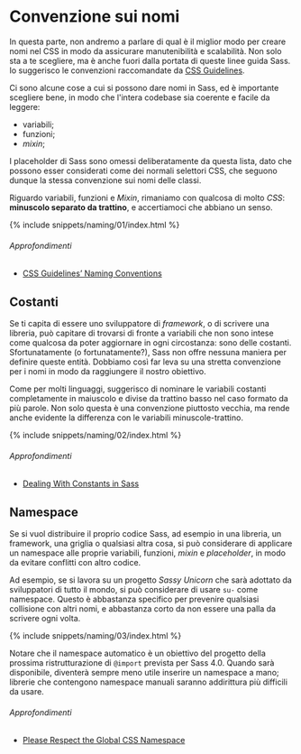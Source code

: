 
# Convenzione sui nomi

In questa parte, non andremo a parlare di qual è il miglior modo per creare nomi nel CSS in modo da assicurare manutenibilità e scalabilità. Non solo sta a te scegliere, ma è anche fuori dalla portata di queste linee guida Sass. Io suggerisco le convenzioni raccomandate da [CSS Guidelines](http://cssguidelin.es/#naming-conventions).

Ci sono alcune cose a cui si possono dare nomi in Sass, ed è importante scegliere bene, in modo che l'intera codebase sia coerente e facile da leggere:

* variabili;
* funzioni;
* _mixin_;

I placeholder di Sass sono omessi deliberatamente da questa lista, dato che possono esser considerati come dei normali selettori CSS, che seguono dunque la stessa convenzione sui nomi delle classi.

Riguardo variabili, funzioni e _Mixin_, rimaniamo con qualcosa di molto *CSS*: **minuscolo separato da trattino**, e accertiamoci che abbiano un senso.

{% include snippets/naming/01/index.html %}

###### Approfondimenti

* [CSS Guidelines’ Naming Conventions](http://cssguidelin.es/#naming-conventions)

## Costanti

Se ti capita di essere uno sviluppatore di _framework_, o di scrivere una libreria, può capitare di trovarsi di fronte a variabili che non sono intese come qualcosa da poter aggiornare in ogni circostanza: sono delle costanti. Sfortunatamente (o fortunatamente?), Sass non offre nessuna maniera per definire queste entità. Dobbiamo così far leva su una stretta convenzione per i nomi in modo da raggiungere il nostro obiettivo.

Come per molti linguaggi, suggerisco di nominare le variabili costanti completamente in maiuscolo e divise da trattino basso nel caso formato da più parole. Non solo questa è una convenzione piuttosto vecchia, ma rende anche evidente la differenza con le variabili minuscole-trattino.

{% include snippets/naming/02/index.html %}

###### Approfondimenti

* [Dealing With Constants in Sass](http://www.sitepoint.com/dealing-constants-sass/)

## Namespace

Se si vuol distribuire il proprio codice Sass, ad esempio in una libreria, un framework, una griglia o qualsiasi altra cosa, si può considerare di applicare un namespace alle proprie variabili, funzioni, _mixin_ e _placeholder_, in modo da evitare conflitti con altro codice.

Ad esempio, se si lavora su un progetto *Sassy Unicorn* che sarà adottato da sviluppatori di tutto il mondo, si può considerare di usare `su-` come namespace. Questo è abbastanza specifico per prevenire qualsiasi collisione con altri nomi, e abbastanza corto da non essere una palla da scrivere ogni volta.

{% include snippets/naming/03/index.html %}

<div class="note">
  <p>Notare che il namespace automatico è un obiettivo del progetto della prossima ristrutturazione di <code>@import</code> prevista per Sass 4.0. Quando sarà disponibile, diventerà sempre meno utile inserire un namespace a mano; librerie che contengono namespace manuali saranno addirittura più difficili da usare.</p>
</div>

###### Approfondimenti

* [Please Respect the Global CSS Namespace](http://blog.kaelig.fr/post/44554267597/please-respect-the-global-css-namespace)

